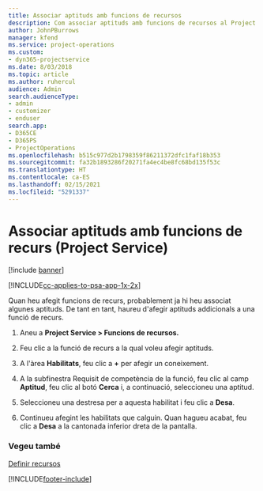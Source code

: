 ```yaml
---
title: Associar aptituds amb funcions de recursos
description: Com associar aptituds amb funcions de recursos al Project Service
author: JohnPBurrows
manager: kfend
ms.service: project-operations
ms.custom:
- dyn365-projectservice
ms.date: 8/03/2018
ms.topic: article
ms.author: ruhercul
audience: Admin
search.audienceType:
- admin
- customizer
- enduser
search.app:
- D365CE
- D365PS
- ProjectOperations
ms.openlocfilehash: b515c977d2b1798359f86211372dfc1faf18b353
ms.sourcegitcommit: fa32b1893286f20271fa4ec4be8fc68bd135f53c
ms.translationtype: HT
ms.contentlocale: ca-ES
ms.lasthandoff: 02/15/2021
ms.locfileid: "5291337"
---
```

# <a name="associate-skills-with-resource-roles-project-service"></a>Associar aptituds amb funcions de recurs (Project Service)

[!include [banner](../includes/psa-now-project-operations.md)]

[!INCLUDE[cc-applies-to-psa-app-1x-2x](../includes/cc-applies-to-psa-app-1x-2x.md)]

Quan heu afegit funcions de recurs, probablement ja hi heu associat algunes aptituds. De tant en tant, haureu d'afegir aptituds addicionals a una funció de recurs.  
  
1.  Aneu a **Project Service > Funcions de recursos.**  
  
2.  Feu clic a la funció de recurs a la qual voleu afegir aptituds.  
  
3.  A l'àrea **Habilitats**, feu clic a **+** per afegir un coneixement.  
  
4.  A la subfinestra Requisit de competència de la funció, feu clic al camp **Aptitud**, feu clic al botó **Cerca** i, a continuació, seleccioneu una aptitud.  
  
5.  Seleccioneu una destresa per a aquesta habilitat i feu clic a **Desa**.  
  
6.  Continueu afegint les habilitats que calguin. Quan hagueu acabat, feu clic a **Desa** a la cantonada inferior dreta de la pantalla.  
  
### <a name="see-also"></a>Vegeu també  
 [Definir recursos](../psa/set-up-resources.md)


[!INCLUDE[footer-include](../includes/footer-banner.md)]